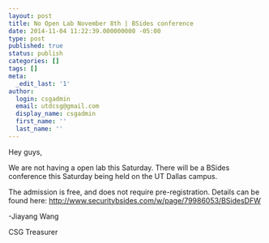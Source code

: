 ```yaml
---
layout: post
title: No Open Lab November 8th | BSides conference
date: 2014-11-04 11:22:39.000000000 -05:00
type: post
published: true
status: publish
categories: []
tags: []
meta:
  _edit_last: '1'
author:
  login: csgadmin
  email: utdcsg@gmail.com
  display_name: csgadmin
  first_name: ''
  last_name: ''
---
```


Hey guys,

We are not having a open lab this Saturday. There will be a BSides conference this Saturday being held on the UT Dallas campus.

The admission is free, and does not require pre-registration. Details can be found here: <http://www.securitybsides.com/w/page/79986053/BSidesDFW>

-Jiayang Wang

CSG Treasurer
